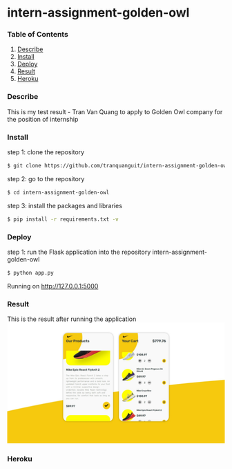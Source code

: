 # intern-assignment-golden-owl
### Table of Contents

1. [Describe](#describe)  
2. [Install](#install)
3. [Deploy](#deploy)
4. [Result](#result)
5. [Heroku](#heroku)

### Describe
This is my test result - Tran Van Quang to apply to Golden Owl company for the position of internship
### Install
step 1: clone the repository
```sh
$ git clone https://github.com/tranquanguit/intern-assignment-golden-owl.git
```
step 2: go to the repository
```sh
$ cd intern-assignment-golden-owl
```
step 3: install the packages and libraries
```sh
$ pip install -r requirements.txt -v
```
### Deploy
step 1: run the Flask application
into the repository intern-assignment-golden-owl
```sh
$ python app.py
```
Running on http://127.0.0.1:5000
### Result
This is the result after running the application
![Your Code Work](./screenshots/result.jpeg)
### Heroku
